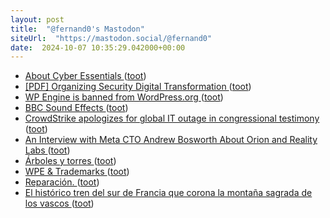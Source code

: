 ```yaml
---
layout: post
title:  "@fernand0's Mastodon"
siteUrl:  "https://mastodon.social/@fernand0"
date:  2024-10-07 10:35:29.042000+00:00
---
```

*  [About Cyber Essentials ](https://www.ncsc.gov.uk/cyberessentials/overvie) ([toot](https://mastodon.social/@fernand0/113265693755902545))
*  [[PDF] Organizing Security Digital Transformation   ](https://services.google.com/fh/files/misc/organizing_security_digital_transformation.pdf) ([toot](https://mastodon.social/@fernand0/113265440127838163))
*  [WP Engine is banned from WordPress.org ](https://wordpress.org/news/2024/09/wp-engine-banned) ([toot](https://mastodon.social/@fernand0/113265276212868168))
*  [BBC Sound Effects ](https://sound-effects.bbcrewind.co.uk/search?cat=Machine) ([toot](https://mastodon.social/@fernand0/113264932787004190))
*  [CrowdStrike apologizes for global IT outage in congressional testimony ](https://www.theguardian.com/technology/2024/sep/24/crowdstrike-outage-microsoft-apology?CMP=fb_a-technology_b-gdntec) ([toot](https://mastodon.social/@fernand0/113264258389883851))
*  [An Interview with Meta CTO Andrew Bosworth About Orion and Reality Labs ](https://stratechery.com/2024/an-interview-with-meta-cto-andrew-bosworth-about-orion-and-reality-labs) ([toot](https://mastodon.social/@fernand0/113263467725492173))
*  [Árboles y torres ](https://www.flickr.com/photos/fernand0/54029481493) ([toot](https://mastodon.social/@fernand0/113261678634081460))
*  [WPE & Trademarks ](https://ma.tt/2024/09/wordpress-engine) ([toot](https://mastodon.social/@fernand0/113261621036797706))
*  [Reparación. ](https://avecesunafoto.wordpress.com/2024/10/06/reparacion) ([toot](https://mastodon.social/@fernand0/113261602722870518))
*  [El histórico tren del sur de Francia que corona la montaña sagrada de los vascos ](https://viajes.nationalgeographic.com.es/lifestyle/historico-tren-montana-sur-francia_2115) ([toot](https://mastodon.social/@fernand0/113261495524793544))
